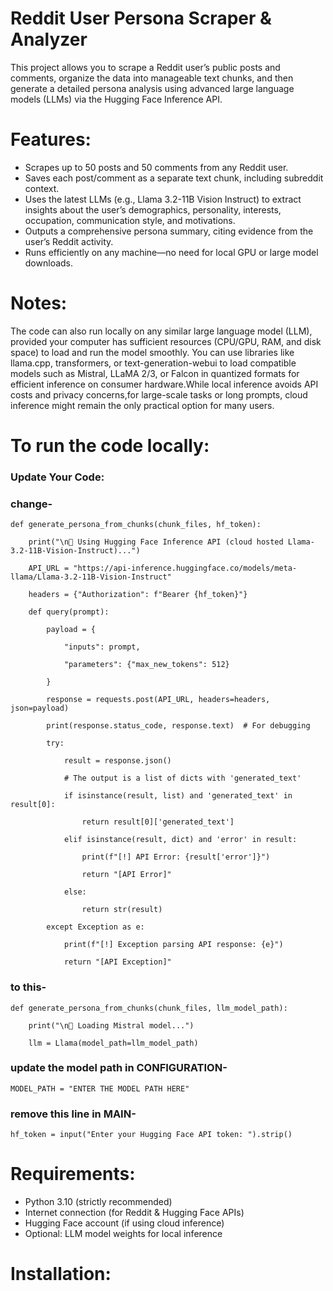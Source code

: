 
# Reddit User Persona Scraper & Analyzer
This project allows you to scrape a Reddit user’s public posts and comments, organize the data into manageable text chunks, and then generate a detailed persona analysis using advanced large language models (LLMs) via the Hugging Face Inference API.

# Features:

- Scrapes up to 50 posts and 50 comments from any Reddit user.
- Saves each post/comment as a separate text chunk, including subreddit context.
- Uses the latest LLMs (e.g., Llama 3.2-11B Vision Instruct) to extract insights about the user’s demographics, personality, interests, occupation, communication style, and motivations.
- Outputs a comprehensive persona summary, citing evidence from the user’s Reddit activity.
- Runs efficiently on any machine—no need for local GPU or large model downloads.

# Notes:

The code can also run locally on any similar large language model (LLM), provided your computer has sufficient resources (CPU/GPU, RAM, and disk space) to load and run the model smoothly. You can use libraries like llama.cpp, transformers, or text-generation-webui to load compatible models such as Mistral, LLaMA 2/3, or Falcon in quantized formats for efficient inference on consumer hardware.While local inference avoids API costs and privacy concerns,for large-scale tasks or long prompts, cloud inference might remain the only practical option for many users.

# To run the code locally:
### Update Your Code:
  ### change-

    def generate_persona_from_chunks(chunk_files, hf_token):
    
        print("\n🧠 Using Hugging Face Inference API (cloud hosted Llama-3.2-11B-Vision-Instruct)...")
    
        API_URL = "https://api-inference.huggingface.co/models/meta-llama/Llama-3.2-11B-Vision-Instruct"
    
        headers = {"Authorization": f"Bearer {hf_token}"}

        def query(prompt):
      
            payload = {
      
                "inputs": prompt,
      
                "parameters": {"max_new_tokens": 512}
      
            }
      
            response = requests.post(API_URL, headers=headers, json=payload)
      
            print(response.status_code, response.text)  # For debugging
      
            try:
      
                result = response.json()
      
                # The output is a list of dicts with 'generated_text'
      
                if isinstance(result, list) and 'generated_text' in result[0]:
      
                    return result[0]['generated_text']
      
                elif isinstance(result, dict) and 'error' in result:
      
                    print(f"[!] API Error: {result['error']}")
      
                    return "[API Error]"
      
                else:
      
                    return str(result)
      
            except Exception as e:
      
                print(f"[!] Exception parsing API response: {e}")
      
                return "[API Exception]"

  ### to this-

    def generate_persona_from_chunks(chunk_files, llm_model_path):
  
        print("\n🧠 Loading Mistral model...")
    
        llm = Llama(model_path=llm_model_path)

  ### update the model path in CONFIGURATION-

    MODEL_PATH = "ENTER THE MODEL PATH HERE"
  
  ### remove this line in MAIN-
  
    hf_token = input("Enter your Hugging Face API token: ").strip()

# Requirements:
- Python 3.10 (strictly recommended)
- Internet connection (for Reddit & Hugging Face APIs)
- Hugging Face account (if using cloud inference)
- Optional: LLM model weights for local inference

# Installation:



